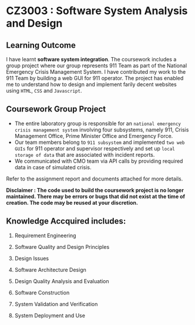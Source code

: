 # CZ3003 : Software System Analysis and Design

## Learning Outcome
I have learnt **software system integration**. The coursework includes a group project where our group represents 911 Team as part of the National Emergency Crisis Management System. I have contributed my work to the 911 Team by building a web GUI for 911 operator. The project has enabled me to understand how to design and implement farily decent websites using ``HTML``, ``CSS`` and ``Javascript``. 

## Coursework Group Project

- The entire laboratory group is responsible for an ``national emergency
crisis management system`` involving four subsystems, namely 911, Crisis Management Office,
Prime Minister Office and Emergency Force. 
- Our team members belong to ``911 subsystem`` and implemented ``two web GUIs`` for 911 operator and supervisor respectively and set up 
``local storage of data`` that are associated with incident reports. 
- We communicated with CMO team via API calls by providing required data in case of simulated crisis.

Refer to the assignment report and documents attached for more details.

**Disclaimer : The code used to build the coursework project is no longer maintained. There may be errors or bugs that did not exist at the time of creation. The code may be reused at your discretion.**


## Knowledge Accquired includes: 

1. Requirement Engineering

2. Software Quality and Design Principles

3. Design Issues

4. Software Architecture Design

5. Design Quality Analysis and Evaluation

6. Software Construction

7. System Validation and Verification

8. System Deployment and Use

